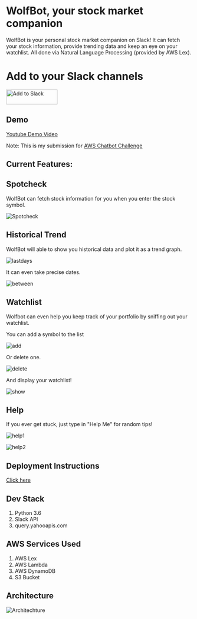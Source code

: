 # WolfBot, your stock market companion

WolfBot is your personal stock market companion on Slack! It can fetch your stock information, provide trending data and keep an eye on your watchlist. All done via Natural Language Processing (provided by AWS Lex).

# Add to your Slack channels
<a href="https://slack.com/oauth/authorize?&client_id=136639530325.213401704019&scope=bot,chat:write:bot,team:read,im:history,channels:history"><img alt="Add to Slack" height="40" width="139" src="https://platform.slack-edge.com/img/add_to_slack.png" srcset="https://platform.slack-edge.com/img/add_to_slack.png 1x, https://platform.slack-edge.com/img/add_to_slack@2x.png 2x" /></a>

## Demo

[Youtube Demo Video](https://www.youtube.com/watch?v=J09vn6q_ijA)

Note: This is my submission for [AWS Chatbot Challenge](https://aws.amazon.com/blogs/aws/announcing-the-aws-chatbot-challenge-create-conversational-intelligent-chatbots-using-amazon-lex-and-aws-lambda/)

## Current Features:

## Spotcheck
WolfBot can fetch stock information for you when you enter the stock symbol.

![Spotcheck](http://i.imgur.com/RBAPwCE.png)

## Historical Trend
WolfBot will able to show you historical data and plot it as a trend graph.

![lastdays](http://i.imgur.com/JZpBBxg.png)

It can even take precise dates.

![between](http://i.imgur.com/WvHWS1s.png)


## Watchlist

Wolfbot can even help you keep track of your portfolio by sniffing out your watchlist.

You can add a symbol to the list

![add](http://i.imgur.com/zzneOGx.png)

Or delete one.

![delete](http://i.imgur.com/0vzUVLD.png)

And display your watchlist!

![show](http://i.imgur.com/7tIoyaZ.png)


## Help
If you ever get stuck, just type in "Help Me" for random tips!

![help1](http://i.imgur.com/4PpyJDd.png)

![help2](http://i.imgur.com/3OgNCka.png)

## Deployment Instructions
[Click here](./Deployment.md)



## Dev Stack

1.	Python 3.6
2.	Slack API
3.	query.yahooapis.com

## AWS Services Used
1.	AWS Lex
2.	AWS Lambda
3.	AWS DynamoDB
4.	S3 Bucket


## Architecture
![Architechture](./WolfBot_Chatbot_Architecture.png)
